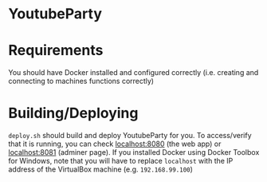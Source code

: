 # YoutubeParty

# Requirements
You should have Docker installed and configured correctly (i.e. creating and connecting to machines functions correctly)

# Building/Deploying
`deploy.sh` should build and deploy YoutubeParty for you. To access/verify that it is running, you can check [localhost:8080](http://localhost:8080) (the web app) or [localhost:8081](http://localhost:8081) (adminer page). If you installed Docker using Docker Toolbox for Windows, note that you will have to replace `localhost` with the IP address of the VirtualBox machine (e.g. `192.168.99.100`)
